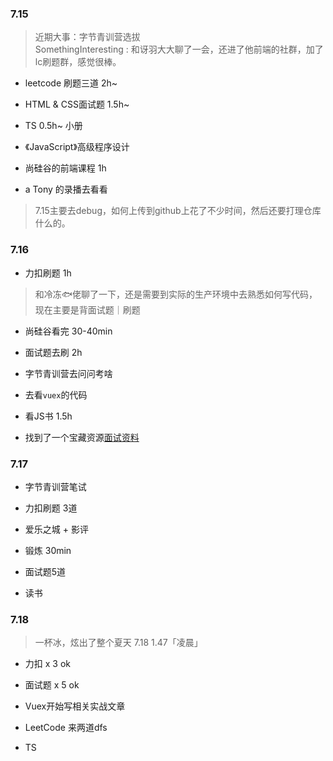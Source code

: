 ### 7.15

> 近期大事：字节青训营选拔<br>
> SomethingInteresting : 和讶羽大大聊了一会，还进了他前端的社群，加了lc刷题群，感觉很棒。

+ leetcode 刷题三道 2h~

+ HTML & CSS面试题 1.5h~

+ TS 0.5h~ 小册

+ 《JavaScript》高级程序设计

+ 尚硅谷的前端课程 1h

+ a Tony 的录播去看看

> 7.15主要去debug，如何上传到github上花了不少时间，然后还要打理仓库什么的。

### 7.16

+ 力扣刷题 1h

> 和冷冻🐟佬聊了一下，还是需要到实际的生产环境中去熟悉如何写代码，现在主要是背面试题｜刷题

+ 尚硅谷看完 30-40min

+ 面试题去刷 2h

+ 字节青训营去问问考啥

+ 去看`vuex`的代码

+ 看JS书 1.5h

+ 找到了一个宝藏资源[面试资料](https://q.shanyue.tech/roadmap/code.html#%E4%BB%A3%E7%A0%81%E8%A7%84%E8%8C%83)

### 7.17

+ 字节青训营笔试

+ 力扣刷题 3道

+ 爱乐之城 + 影评

+ 锻炼 30min

+ 面试题5道

+ 读书

### 7.18

> 一杯冰，炫出了整个夏天 7.18 1.47「凌晨」

+ 力扣 x 3  ok

+ 面试题 x 5 ok

+ Vuex开始写相关实战文章

+ LeetCode 来两道dfs

+ TS